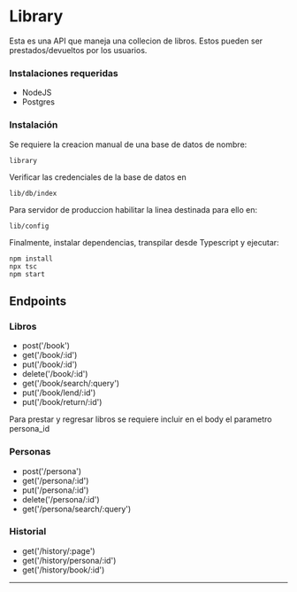 # Library

Esta es una API que maneja una collecion de libros. Estos pueden ser prestados/devueltos por los usuarios. 

### Instalaciones requeridas

* NodeJS 
* Postgres

### Instalación

Se requiere la creacion manual de una base de datos de nombre:
```
library
```

Verificar las credenciales de la base de datos en 
```
lib/db/index
```

Para servidor de produccion habilitar la linea destinada para ello en:
```
lib/config
```

Finalmente, instalar dependencias, transpilar desde Typescript y ejecutar:
```
npm install
npx tsc
npm start
```

## Endpoints

### Libros
* post('/book')
* get('/book/:id')
* put('/book/:id')
* delete('/book/:id')
* get('/book/search/:query')
* put('/book/lend/:id')
* put('/book/return/:id')

Para prestar y regresar libros se requiere incluir en el body el parametro persona_id

### Personas
* post('/persona')
* get('/persona/:id')
* put('/persona/:id')
* delete('/persona/:id')
* get('/persona/search/:query')

### Historial
* get('/history/:page')
* get('/history/persona/:id')
* get('/history/book/:id')

---
